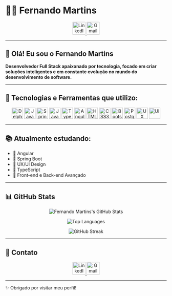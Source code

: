 # 👨‍💻 Fernando Martins

<div align="center">

  <a href="https://br.linkedin.com/in/fmartins2106" target="_blank">
    <img src="https://img.shields.io/badge/LinkedIn-blue?style=for-the-badge&logo=linkedin" height="40" alt="LinkedIn" />
  </a>
  <a href="mailto:fernandom.adm@gmail.com">
    <img src="https://img.shields.io/badge/Gmail-D14836?style=for-the-badge&logo=gmail&logoColor=white" height="40" alt="Gmail" />
  </a>

</div>

---

## 👋 Olá! Eu sou o Fernando Martins

**Desenvolvedor Full Stack apaixonado por tecnologia, focado em criar soluções inteligentes e em constante evolução no mundo do desenvolvimento de software.**

---

## 🚀 Tecnologias e Ferramentas que utilizo:

<div align="center">

  <img src="https://img.shields.io/badge/Delphi-EE1F25?style=for-the-badge&logo=delphi&logoColor=white" height="35" alt="Delphi" />
  <img src="https://img.shields.io/badge/Java-ED8B00?style=for-the-badge&logo=java&logoColor=white" height="35" alt="Java" />
  <img src="https://img.shields.io/badge/Spring%20Boot-6DB33F?style=for-the-badge&logo=spring-boot&logoColor=white" height="35" alt="Spring Boot" />
  <img src="https://img.shields.io/badge/JavaScript-F7DF1E?style=for-the-badge&logo=javascript&logoColor=black" height="35" alt="JavaScript" />
  <img src="https://img.shields.io/badge/TypeScript-007ACC?style=for-the-badge&logo=typescript&logoColor=white" height="35" alt="TypeScript" />
  <img src="https://img.shields.io/badge/Angular-DD0031?style=for-the-badge&logo=angular&logoColor=white" height="35" alt="Angular" />
  <img src="https://img.shields.io/badge/HTML5-E34F26?style=for-the-badge&logo=html5&logoColor=white" height="35" alt="HTML5" />
  <img src="https://img.shields.io/badge/CSS3-1572B6?style=for-the-badge&logo=css3&logoColor=white" height="35" alt="CSS3" />
  <img src="https://img.shields.io/badge/Bootstrap-7952B3?style=for-the-badge&logo=bootstrap&logoColor=white" height="35" alt="Bootstrap" />
  <img src="https://img.shields.io/badge/PostgreSQL-316192?style=for-the-badge&logo=postgresql&logoColor=white" height="35" alt="PostgreSQL" />
  <img src="https://img.shields.io/badge/UX-000000?style=for-the-badge&logo=figma&logoColor=white" height="35" alt="UX" />
  <img src="https://img.shields.io/badge/UI-000000?style=for-the-badge&logo=figma&logoColor=white" height="35" alt="UI" />

</div>

---

## 📚 Atualmente estudando:

- 🚀 Angular  
- 🚀 Spring Boot  
- 🚀 UX/UI Design  
- 🚀 TypeScript  
- 🚀 Front-end e Back-end Avançado

---

## 📊 GitHub Stats

<div align="center">

  ![Fernando Martins's GitHub Stats](https://github-readme-stats.vercel.app/api?username=fmartins2106&show_icons=true&theme=radical&count_private=true)

  ![Top Languages](https://github-readme-stats.vercel.app/api/top-langs/?username=fmartins2106&layout=compact&theme=radical)

  ![GitHub Streak](https://github-readme-streak-stats.herokuapp.com/?user=fmartins2106&theme=radical)

</div>

---

## 💼 Contato

<div align="center">

  <a href="https://br.linkedin.com/in/fmartins2106" target="_blank">
    <img src="https://img.shields.io/badge/LinkedIn-blue?style=for-the-badge&logo=linkedin" height="40" alt="LinkedIn" />
  </a>
  <a href="mailto:fernandom.adm@gmail.com">
    <img src="https://img.shields.io/badge/Gmail-D14836?style=for-the-badge&logo=gmail&logoColor=white" height="40" alt="Gmail" />
  </a>

</div>

---

✨ Obrigado por visitar meu perfil!
